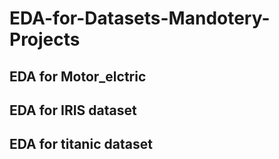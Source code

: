 # EDA-for-Datasets-Mandotery-Projects
## EDA for Motor_elctric
## EDA for IRIS dataset
## EDA for titanic dataset
